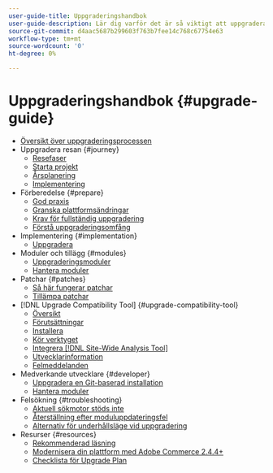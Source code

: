 ```yaml
---
user-guide-title: Uppgraderingshandbok
user-guide-description: Lär dig varför det är så viktigt att uppgradera din Adobe Commerce- eller Magento Open Source-app och hur du kan planera och genomföra en uppgradering.
source-git-commit: d4aac5687b299603f763b7fee14c768c67754e63
workflow-type: tm+mt
source-wordcount: '0'
ht-degree: 0%

---
```



# Uppgraderingshandbok {#upgrade-guide}

- [Översikt över uppgraderingsprocessen](overview.md)
- Uppgradera resan {#journey}
   - [Resefaser](journey/phases.md)
   - [Starta projekt](journey/project-launch.md)
   - [Årsplanering](journey/annual-planning.md)
   - [Implementering](journey/implementation.md)
- Förberedelse {#prepare}
   - [God praxis](prepare/best-practices.md)
   - [Granska plattformsändringar](prepare/platform-changes.md)
   - [Krav för fullständig uppgradering](prepare/prerequisites.md)
   - [Förstå uppgraderingsomfång](prepare/scope.md)
- Implementering {#implementation}
   - [Uppgradera](implementation/perform-upgrade.md)
- Moduler och tillägg {#modules}
   - [Uppgraderingsmoduler](modules/upgrade.md)
   - [Hantera moduler](modules/manage.md)
- Patchar {#patches}
   - [Så här fungerar patchar](patches/overview.md)
   - [Tillämpa patchar](patches/apply.md)
- [!DNL Upgrade Compatibility Tool] {#upgrade-compatibility-tool}
   - [Översikt](upgrade-compatibility-tool/overview.md)
   - [Förutsättningar](upgrade-compatibility-tool/prerequisites.md)
   - [Installera](upgrade-compatibility-tool/install.md)
   - [Kör verktyget](upgrade-compatibility-tool/run.md)
   - [Integrera [!DNL Site-Wide Analysis Tool]](upgrade-compatibility-tool/integrate-analysis-tool.md)
   - [Utvecklarinformation](upgrade-compatibility-tool/developer.md)
   - [Felmeddelanden](upgrade-compatibility-tool/error-messages.md)
- Medverkande utvecklare {#developer}
   - [Uppgradera en Git-baserad installation](developer/git-installs.md)
   - [Hantera moduler](developer/manage-modules.md)
- Felsökning {#troubleshooting}
   - [Aktuell sökmotor stöds inte](troubleshooting/search-engine-not-supported.md)
   - [Återställning efter moduluppdateringsfel](troubleshooting/roll-back-after-update-failure.md)
   - [Alternativ för underhållsläge vid uppgradering](troubleshooting/maintenance-mode-options.md)
- Resurser {#resources}
   - [Rekommenderad läsning](resources/recommended-reading.md)
   - [Modernisera din plattform med Adobe Commerce 2.4.4+](resources/recommended-upgrade-paths-2022.md)
   - [Checklista för Upgrade Plan](https://support.magento.com/hc/en-us/articles/360057968951)
